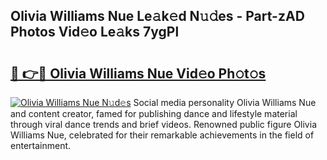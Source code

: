 ## Olivia Williams Nue Le𝚊k𝚎d N𝚞𝚍es - Part-zAD Photos Vid𝚎o Le𝚊ks 7ygPl

# <h2><a href="http://fb50jbc.evod.top/?m=Olivia+Williams+Nue">🔗 👉🔴 Olivia Williams Nue Vid𝚎o Ph𝚘t𝚘s</a></h2>

[![Olivia Williams Nue N𝚞d𝚎s](https://i.imgur.com/8V9OHl7.gif)](http://fb50jbc.evod.top/?m=Olivia+Williams+Nue)
Social media personality Olivia Williams Nue and content creator, famed for publishing dance and lifestyle material through viral dance trends and brief videos. Renowned public figure Olivia Williams Nue, celebrated for their remarkable achievements in the field of entertainment. 
